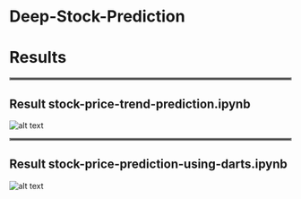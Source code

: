 # Deep-Stock-Prediction

# Results
<hr style="border:2px solid gray">

## Result stock-price-trend-prediction.ipynb
![alt text](https://github.com/amousavi9/Deep-Stock-Price-Prediction/blob/main/results/trend-prediction-acc.jpg??raw=true "stock-price-trend-prediction")
<hr style="border:2px solid gray">

## Result stock-price-prediction-using-darts.ipynb
![alt text](https://github.com/amousavi9/Deep-Stock-Price-Prediction/blob/main/results/darts-res.jpg??raw=true "stock-price-prediction-using-darts")

